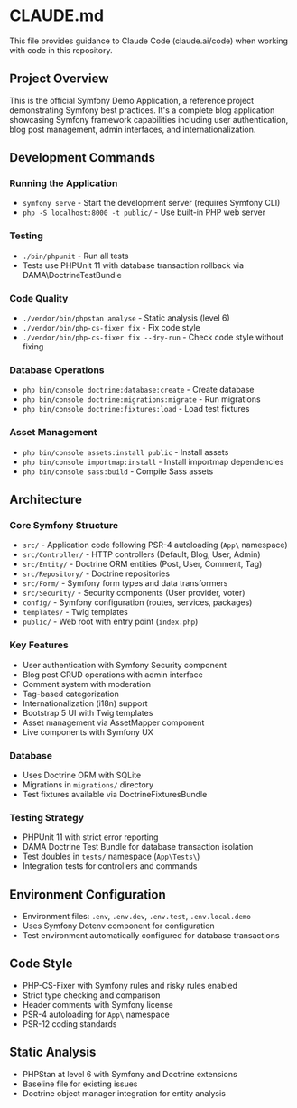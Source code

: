 # CLAUDE.md

This file provides guidance to Claude Code (claude.ai/code) when working with code in this repository.

## Project Overview

This is the official Symfony Demo Application, a reference project demonstrating Symfony best practices. It's a complete blog application showcasing Symfony framework capabilities including user authentication, blog post management, admin interfaces, and internationalization.

## Development Commands

### Running the Application
- `symfony serve` - Start the development server (requires Symfony CLI)
- `php -S localhost:8000 -t public/` - Use built-in PHP web server

### Testing
- `./bin/phpunit` - Run all tests
- Tests use PHPUnit 11 with database transaction rollback via DAMA\DoctrineTestBundle

### Code Quality
- `./vendor/bin/phpstan analyse` - Static analysis (level 6)
- `./vendor/bin/php-cs-fixer fix` - Fix code style
- `./vendor/bin/php-cs-fixer fix --dry-run` - Check code style without fixing

### Database Operations
- `php bin/console doctrine:database:create` - Create database
- `php bin/console doctrine:migrations:migrate` - Run migrations
- `php bin/console doctrine:fixtures:load` - Load test fixtures

### Asset Management
- `php bin/console assets:install public` - Install assets
- `php bin/console importmap:install` - Install importmap dependencies
- `php bin/console sass:build` - Compile Sass assets

## Architecture

### Core Symfony Structure
- `src/` - Application code following PSR-4 autoloading (`App\` namespace)
- `src/Controller/` - HTTP controllers (Default, Blog, User, Admin)
- `src/Entity/` - Doctrine ORM entities (Post, User, Comment, Tag)
- `src/Repository/` - Doctrine repositories
- `src/Form/` - Symfony form types and data transformers
- `src/Security/` - Security components (User provider, voter)
- `config/` - Symfony configuration (routes, services, packages)
- `templates/` - Twig templates
- `public/` - Web root with entry point (`index.php`)

### Key Features
- User authentication with Symfony Security component
- Blog post CRUD operations with admin interface
- Comment system with moderation
- Tag-based categorization
- Internationalization (i18n) support
- Bootstrap 5 UI with Twig templates
- Asset management via AssetMapper component
- Live components with Symfony UX

### Database
- Uses Doctrine ORM with SQLite
- Migrations in `migrations/` directory
- Test fixtures available via DoctrineFixturesBundle

### Testing Strategy
- PHPUnit 11 with strict error reporting
- DAMA Doctrine Test Bundle for database transaction isolation
- Test doubles in `tests/` namespace (`App\Tests\`)
- Integration tests for controllers and commands

## Environment Configuration
- Environment files: `.env`, `.env.dev`, `.env.test`, `.env.local.demo`
- Uses Symfony Dotenv component for configuration
- Test environment automatically configured for database transactions

## Code Style
- PHP-CS-Fixer with Symfony rules and risky rules enabled
- Strict type checking and comparison
- Header comments with Symfony license
- PSR-4 autoloading for `App\` namespace
- PSR-12 coding standards

## Static Analysis
- PHPStan at level 6 with Symfony and Doctrine extensions
- Baseline file for existing issues
- Doctrine object manager integration for entity analysis